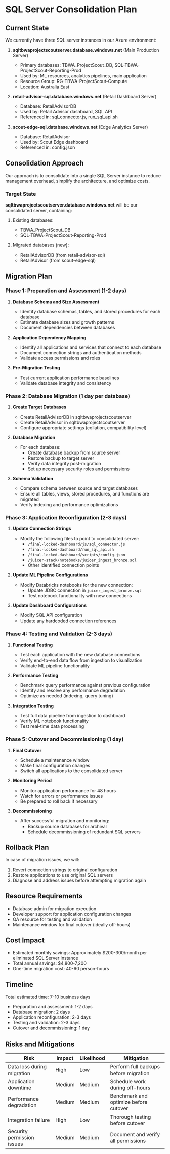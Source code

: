 # SQL Server Consolidation Plan

## Current State

We currently have three SQL server instances in our Azure environment:

1. **sqltbwaprojectscoutserver.database.windows.net** (Main Production Server)
   - Primary databases: TBWA_ProjectScout_DB, SQL-TBWA-ProjectScout-Reporting-Prod
   - Used by: ML resources, analytics pipelines, main application
   - Resource Group: RG-TBWA-ProjectScout-Compute
   - Location: Australia East

2. **retail-advisor-sql.database.windows.net** (Retail Dashboard Server)
   - Database: RetailAdvisorDB
   - Used by: Retail Advisor dashboard, SQL API
   - Referenced in: sql_connector.js, run_sql_api.sh

3. **scout-edge-sql.database.windows.net** (Edge Analytics Server)
   - Database: RetailAdvisor
   - Used by: Scout Edge dashboard
   - Referenced in: config.json

## Consolidation Approach

Our approach is to consolidate into a single SQL Server instance to reduce management overhead, simplify the architecture, and optimize costs.

### Target State

**sqltbwaprojectscoutserver.database.windows.net** will be our consolidated server, containing:

1. Existing databases:
   - TBWA_ProjectScout_DB
   - SQL-TBWA-ProjectScout-Reporting-Prod

2. Migrated databases (new):
   - RetailAdvisorDB (from retail-advisor-sql)
   - RetailAdvisor (from scout-edge-sql)

## Migration Plan

### Phase 1: Preparation and Assessment (1-2 days)

1. **Database Schema and Size Assessment**
   - Identify database schemas, tables, and stored procedures for each database
   - Estimate database sizes and growth patterns
   - Document dependencies between databases

2. **Application Dependency Mapping**
   - Identify all applications and services that connect to each database
   - Document connection strings and authentication methods
   - Validate access permissions and roles

3. **Pre-Migration Testing**
   - Test current application performance baselines
   - Validate database integrity and consistency

### Phase 2: Database Migration (1 day per database)

1. **Create Target Databases**
   - Create RetailAdvisorDB in sqltbwaprojectscoutserver
   - Create RetailAdvisor in sqltbwaprojectscoutserver
   - Configure appropriate settings (collation, compatibility level)

2. **Database Migration**
   - For each database:
     - Create database backup from source server
     - Restore backup to target server
     - Verify data integrity post-migration
     - Set up necessary security roles and permissions

3. **Schema Validation**
   - Compare schema between source and target databases
   - Ensure all tables, views, stored procedures, and functions are migrated
   - Verify indexing and performance optimizations

### Phase 3: Application Reconfiguration (2-3 days)

1. **Update Connection Strings**
   - Modify the following files to point to consolidated server:
     - `/final-locked-dashboard/js/sql_connector.js`
     - `/final-locked-dashboard/run_sql_api.sh`
     - `/final-locked-dashboard/scripts/config.json`
     - `/juicer-stack/notebooks/juicer_ingest_bronze.sql`
     - Other identified connection points

2. **Update ML Pipeline Configurations**
   - Modify Databricks notebooks for the new connection:
     - Update JDBC connection in `juicer_ingest_bronze.sql`
     - Test notebook functionality with new connections

3. **Update Dashboard Configurations**
   - Modify SQL API configuration
   - Update any hardcoded connection references

### Phase 4: Testing and Validation (2-3 days)

1. **Functional Testing**
   - Test each application with the new database connections
   - Verify end-to-end data flow from ingestion to visualization
   - Validate ML pipeline functionality

2. **Performance Testing**
   - Benchmark query performance against previous configuration
   - Identify and resolve any performance degradation
   - Optimize as needed (indexing, query tuning)

3. **Integration Testing**
   - Test full data pipeline from ingestion to dashboard
   - Verify ML notebook functionality
   - Test real-time data processing

### Phase 5: Cutover and Decommissioning (1 day)

1. **Final Cutover**
   - Schedule a maintenance window
   - Make final configuration changes
   - Switch all applications to the consolidated server

2. **Monitoring Period**
   - Monitor application performance for 48 hours
   - Watch for errors or performance issues
   - Be prepared to roll back if necessary

3. **Decommissioning**
   - After successful migration and monitoring:
     - Backup source databases for archival
     - Schedule decommissioning of redundant SQL servers

## Rollback Plan

In case of migration issues, we will:

1. Revert connection strings to original configuration
2. Restore applications to use original SQL servers
3. Diagnose and address issues before attempting migration again

## Resource Requirements

- Database admin for migration execution
- Developer support for application configuration changes
- QA resource for testing and validation
- Maintenance window for final cutover (ideally off-hours)

## Cost Impact

- Estimated monthly savings: Approximately $200-300/month per eliminated SQL Server instance
- Total annual savings: $4,800-7,200
- One-time migration cost: 40-60 person-hours

## Timeline

Total estimated time: 7-10 business days
- Preparation and assessment: 1-2 days
- Database migration: 2 days
- Application reconfiguration: 2-3 days
- Testing and validation: 2-3 days
- Cutover and decommissioning: 1 day

## Risks and Mitigations

| Risk | Impact | Likelihood | Mitigation |
|------|--------|------------|------------|
| Data loss during migration | High | Low | Perform full backups before migration |
| Application downtime | Medium | Medium | Schedule work during off-hours |
| Performance degradation | Medium | Medium | Benchmark and optimize before cutover |
| Integration failure | High | Low | Thorough testing before cutover |
| Security permission issues | Medium | Medium | Document and verify all permissions |